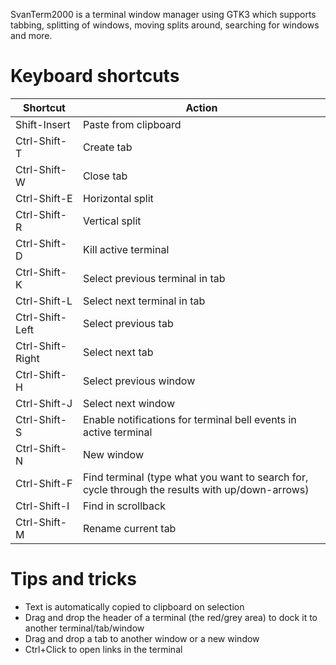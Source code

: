 SvanTerm2000 is a terminal window manager using GTK3 which supports tabbing, splitting of windows, moving splits around, searching for windows and more.

Keyboard shortcuts
==================
|Shortcut          |Action
|------------------|------
|Shift-Insert      |Paste from clipboard|
|Ctrl-Shift-T      |Create tab|
|Ctrl-Shift-W      |Close tab|
|Ctrl-Shift-E      |Horizontal split|
|Ctrl-Shift-R      |Vertical split|
|Ctrl-Shift-D      |Kill active terminal|
|Ctrl-Shift-K      |Select previous terminal in tab|
|Ctrl-Shift-L      |Select next terminal in tab|
|Ctrl-Shift-Left   |Select previous tab|
|Ctrl-Shift-Right  |Select next tab|
|Ctrl-Shift-H      |Select previous window|
|Ctrl-Shift-J      |Select next window|
|Ctrl-Shift-S      |Enable notifications for terminal bell events in active terminal|
|Ctrl-Shift-N      |New window|
|Ctrl-Shift-F      |Find terminal (type what you want to search for, cycle through the results with up/down-arrows)|
|Ctrl-Shift-I      |Find in scrollback|
|Ctrl-Shift-M      |Rename current tab|

Tips and tricks
===============
- Text is automatically copied to clipboard on selection
- Drag and drop the header of a terminal (the red/grey area) to dock it to another terminal/tab/window
- Drag and drop a tab to another window or a new window
- Ctrl+Click to open links in the terminal

